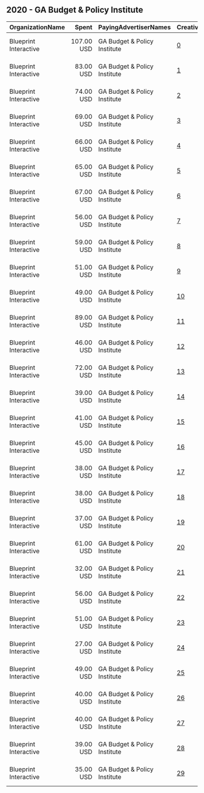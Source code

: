 ## 2020 - GA Budget & Policy Institute 
|OrganizationName|Spent|PayingAdvertiserNames|CreativeUrls|Impressions|Genders|AgeBrackets|CountryCodes|BillingAddresses|CandidateBallotInformation|
|:---|---:|:---|:---|---:|:---|:---|:---|:---|:---|
|Blueprint Interactive|107.00 USD|GA Budget & Policy Institute|[0](https://www.snap.com/political-ads/asset/5eca4ae6e3a6cb3c8fe0454c7cd18d2fa2a70786d991dcb55f362ec907ce35db?mediaType=png)|23,060|FEMALE|18+|united states|"1730 Rhode Island Ave NW Suite 1014,Washington,20036,US"|Georgia Budget and Policy Institute|
|Blueprint Interactive|83.00 USD|GA Budget & Policy Institute|[1](https://www.snap.com/political-ads/asset/4704bb92391bfc6560fc00721c748468bb9daca5ef698c5e79c08c62147220b5?mediaType=png)|18,000||18+|united states|"1730 Rhode Island Ave NW Suite 1014,Washington,20036,US"|Georgia Budget and Policy Institute|
|Blueprint Interactive|74.00 USD|GA Budget & Policy Institute|[2](https://www.snap.com/political-ads/asset/4746daa7b59058f65147b59b3322f68ccb2334c4ae6e51eeab42812a2c239340?mediaType=png)|16,617|FEMALE|18+|united states|"1730 Rhode Island Ave NW Suite 1014,Washington,20036,US"|Georgia Budget and Policy Institute|
|Blueprint Interactive|69.00 USD|GA Budget & Policy Institute|[3](https://www.snap.com/political-ads/asset/5b0d414e2bd983623424dc8f7751e2b9d6a999c15bc306e29be2f2cda3d18bc8?mediaType=png)|16,398|FEMALE|18+|united states|"1730 Rhode Island Ave NW Suite 1014,Washington,20036,US"|Georgia Budget and Policy Institute|
|Blueprint Interactive|66.00 USD|GA Budget & Policy Institute|[4](https://www.snap.com/political-ads/asset/4316e38bf3014606c5a8108fe795445ea956f9eae49ede037cb14097a0b7d648?mediaType=png)|14,282||18+|united states|"1730 Rhode Island Ave NW Suite 1014,Washington,20036,US"|Georgia Budget and Policy Institute|
|Blueprint Interactive|65.00 USD|GA Budget & Policy Institute|[5](https://www.snap.com/political-ads/asset/b9cd32b8d808b77fe7718dbadbf37e77338dae9eb97a817a6b26fd63dad24949?mediaType=png)|14,272||18+|united states|"1730 Rhode Island Ave NW Suite 1014,Washington,20036,US"|Georgia Budget and Policy Institute|
|Blueprint Interactive|67.00 USD|GA Budget & Policy Institute|[6](https://www.snap.com/political-ads/asset/ce365db1b978cb5abcec74bd544d350417186c68acc550e7ff9a4437b758217b?mediaType=png)|13,835||18+|united states|"1730 Rhode Island Ave NW Suite 1014,Washington,20036,US"|Georgia Budget and Policy Institute|
|Blueprint Interactive|56.00 USD|GA Budget & Policy Institute|[7](https://www.snap.com/political-ads/asset/85c2dc2540fb56260b84be59158bf16313c499048c8307f7d70cd6e10cf93a52?mediaType=png)|12,795|FEMALE|18+|united states|"1730 Rhode Island Ave NW Suite 1014,Washington,20036,US"|Georgia Budget and Policy Institute|
|Blueprint Interactive|59.00 USD|GA Budget & Policy Institute|[8](https://www.snap.com/political-ads/asset/d4f21a94d72aec95b302a6bc06a71a2fde89fbcb620db7cbe60e23f7216d6c43?mediaType=png)|11,978||18+|united states|"1730 Rhode Island Ave NW Suite 1014,Washington,20036,US"|Georgia Budget and Policy Institute|
|Blueprint Interactive|51.00 USD|GA Budget & Policy Institute|[9](https://www.snap.com/political-ads/asset/8cd7bea9b710817f098d42acdf7514959bd28bf775132bc0475b05ee5b55cf71?mediaType=png)|11,373|FEMALE|18+|united states|"1730 Rhode Island Ave NW Suite 1014,Washington,20036,US"|Georgia Budget and Policy Institute|
|Blueprint Interactive|49.00 USD|GA Budget & Policy Institute|[10](https://www.snap.com/political-ads/asset/757b0b5705b09aaff63c6abffeebf774b5cd771c7376ceeac3643097d7dc2ba1?mediaType=png)|10,726||18+|united states|"1730 Rhode Island Ave NW Suite 1014,Washington,20036,US"|Georgia Budget and Policy Institute|
|Blueprint Interactive|89.00 USD|GA Budget & Policy Institute|[11](https://www.snap.com/political-ads/asset/38d5507c29e67142216fed3caa88e3bad06830cb590c4255fe912e803e54de50?mediaType=png)|10,136||18+|united states|"1730 Rhode Island Ave NW Suite 1014,Washington,20036,US"|Georgia Budget and Policy Institute|
|Blueprint Interactive|46.00 USD|GA Budget & Policy Institute|[12](https://www.snap.com/political-ads/asset/35e765674ac2cdeff9ff2cf348efc8b146f4f7187ca9cd029710a452a668f2dc?mediaType=png)|9,985|FEMALE|18+|united states|"1730 Rhode Island Ave NW Suite 1014,Washington,20036,US"|Georgia Budget and Policy Institute|
|Blueprint Interactive|72.00 USD|GA Budget & Policy Institute|[13](https://www.snap.com/political-ads/asset/81126d72a09b383ac254130ac92239de9400e8f8ee9ed67e5a76a17934545bfb?mediaType=png)|8,550||18+|united states|"1730 Rhode Island Ave NW Suite 1014,Washington,20036,US"|Georgia Budget and Policy Institute|
|Blueprint Interactive|39.00 USD|GA Budget & Policy Institute|[14](https://www.snap.com/political-ads/asset/790681aac4689cad58bf0b8d2d5baacf34600bac13d94cb23cd47422453a3e80?mediaType=png)|8,445||18+|united states|"1730 Rhode Island Ave NW Suite 1014,Washington,20036,US"|Georgia Budget and Policy Institute|
|Blueprint Interactive|41.00 USD|GA Budget & Policy Institute|[15](https://www.snap.com/political-ads/asset/0b765c6e9781c1692dd81d3916a516a9489793ac8db67ef48736b61f4e3137e8?mediaType=png)|8,167||18+|united states|"1730 Rhode Island Ave NW Suite 1014,Washington,20036,US"|Georgia Budget and Policy Institute|
|Blueprint Interactive|45.00 USD|GA Budget & Policy Institute|[16](https://www.snap.com/political-ads/asset/e48a2c68d4562f2b08b207033f130c920423934028992771bc510fc087e0e5e3?mediaType=png)|7,820|FEMALE|18+|united states|"1730 Rhode Island Ave NW Suite 1014,Washington,20036,US"|Georgia Budget and Policy Institute|
|Blueprint Interactive|38.00 USD|GA Budget & Policy Institute|[17](https://www.snap.com/political-ads/asset/3d148c4d3d3ed84642ddeef377878991c37df9df1b352ce0c32a811e5b31bf95?mediaType=png)|7,442|FEMALE|18+|united states|"1730 Rhode Island Ave NW Suite 1014,Washington,20036,US"|Georgia Budget and Policy Institute|
|Blueprint Interactive|38.00 USD|GA Budget & Policy Institute|[18](https://www.snap.com/political-ads/asset/4072dd8d56c4419480daee3bf3b07a15fe84440669b0131c66fac2f77e1e06c3?mediaType=png)|7,382||18+|united states|"1730 Rhode Island Ave NW Suite 1014,Washington,20036,US"|Georgia Budget and Policy Institute|
|Blueprint Interactive|37.00 USD|GA Budget & Policy Institute|[19](https://www.snap.com/political-ads/asset/2b602378ec8fc73c5f64690cb13d81c1fb2c85842ba51a822b80656771596fd0?mediaType=png)|7,146||18+|united states|"1730 Rhode Island Ave NW Suite 1014,Washington,20036,US"|Georgia Budget and Policy Institute|
|Blueprint Interactive|61.00 USD|GA Budget & Policy Institute|[20](https://www.snap.com/political-ads/asset/c762ba5e0c82cff3e31093bf76ddd3241113ae9d6bf9ecc9e55228b5c2eadece?mediaType=png)|6,796||18+|united states|"1730 Rhode Island Ave NW Suite 1014,Washington,20036,US"|Georgia Budget and Policy Institute|
|Blueprint Interactive|32.00 USD|GA Budget & Policy Institute|[21](https://www.snap.com/political-ads/asset/95762f4ccf0cbb5b319b7acec8cf15bff931484ad5a901409b1834a529885184?mediaType=png)|6,610|FEMALE|18+|united states|"1730 Rhode Island Ave NW Suite 1014,Washington,20036,US"|Georgia Budget and Policy Institute|
|Blueprint Interactive|56.00 USD|GA Budget & Policy Institute|[22](https://www.snap.com/political-ads/asset/0aaaa9ed661dc5ca1c72720408009b103cc84301d515b40af54a26d86a4fe63f?mediaType=png)|6,429||18+|united states|"1730 Rhode Island Ave NW Suite 1014,Washington,20036,US"|Georgia Budget and Policy Institute|
|Blueprint Interactive|51.00 USD|GA Budget & Policy Institute|[23](https://www.snap.com/political-ads/asset/c5e247a3bbf88160f5a6d68a796a3b827a073e5fe26f9e4a3e7a6886bbbb4125?mediaType=png)|6,040||18+|united states|"1730 Rhode Island Ave NW Suite 1014,Washington,20036,US"|Georgia Budget and Policy Institute|
|Blueprint Interactive|27.00 USD|GA Budget & Policy Institute|[24](https://www.snap.com/political-ads/asset/edcf622b86d0d5a132507186a005f42bb7137b94787e08050a45ec2e22c6612f?mediaType=png)|5,699|FEMALE|18+|united states|"1730 Rhode Island Ave NW Suite 1014,Washington,20036,US"|Georgia Budget and Policy Institute|
|Blueprint Interactive|49.00 USD|GA Budget & Policy Institute|[25](https://www.snap.com/political-ads/asset/c1b03e88df1aac892bbc7d538d4d62b3b19ea9923644763758137367a078af73?mediaType=png)|5,525||18+|united states|"1730 Rhode Island Ave NW Suite 1014,Washington,20036,US"|Georgia Budget and Policy Institute|
|Blueprint Interactive|40.00 USD|GA Budget & Policy Institute|[26](https://www.snap.com/political-ads/asset/452e4b7f4f549aa48aa15e01feafbefa0f276db74a198a810afaa1a0bae03e27?mediaType=png)|5,097||18+|united states|"1730 Rhode Island Ave NW Suite 1014,Washington,20036,US"|Georgia Budget and Policy Institute|
|Blueprint Interactive|40.00 USD|GA Budget & Policy Institute|[27](https://www.snap.com/political-ads/asset/9c0ab2449633bfd906a3b2b8a801a5f4a8524a65eb3d3da6bbc1172d32e4f9d8?mediaType=png)|4,830||18+|united states|"1730 Rhode Island Ave NW Suite 1014,Washington,20036,US"|Georgia Budget and Policy Institute|
|Blueprint Interactive|39.00 USD|GA Budget & Policy Institute|[28](https://www.snap.com/political-ads/asset/70383b801d60a7bbf8b288d502c210fea25b7e6ec30a6eeb781edf62a762cc32?mediaType=png)|4,222||18+|united states|"1730 Rhode Island Ave NW Suite 1014,Washington,20036,US"|Georgia Budget and Policy Institute|
|Blueprint Interactive|35.00 USD|GA Budget & Policy Institute|[29](https://www.snap.com/political-ads/asset/fb98ffd687a80d6cd607dce5d78fd1397bce21d1858b8f78eb5f55bd04e30368?mediaType=png)|4,047||18+|united states|"1730 Rhode Island Ave NW Suite 1014,Washington,20036,US"|Georgia Budget and Policy Institute|
